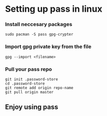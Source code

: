 # Setting up pass in linux

### Install neccesary packages

	sudo pacman -S pass gpg-crypter

### Import gpg private key from the file <filename>

	gpg --import <filename>

### Pull your pass repo

	git init .password-store
	cd .password-store
	git remote add origin repo-name
	git pull origin master

## Enjoy using pass

